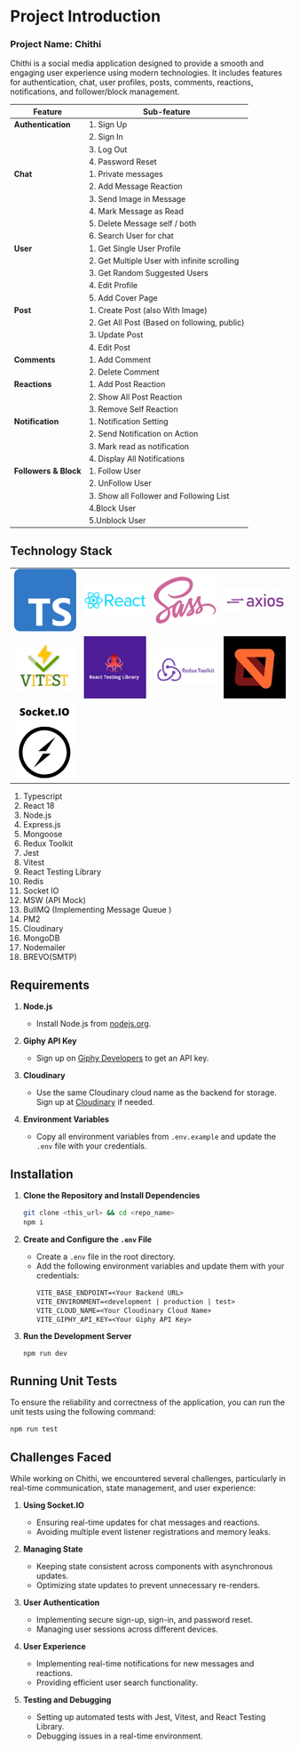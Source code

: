 # Project Introduction
### Project Name: Chithi
Chithi is a social media application designed to provide a smooth and engaging user experience using modern technologies. It includes features for authentication, chat, user profiles, posts, comments, reactions, notifications, and follower/block management.

| **Feature**           | **Sub-feature**                              |
| --------------------- | -------------------------------------------- |
| **Authentication**    | 1. Sign Up                                   |
|                       | 2. Sign In                                   |
|                       | 3. Log Out                                   |
|                       | 4. Password Reset                            |
| **Chat**              | 1. Private messages                          |
|                       | 2. Add Message Reaction                      |
|                       | 3. Send Image in Message                     |
|                       | 4. Mark Message as Read                      |
|                       | 5. Delete Message self / both                |
|                       | 6. Search User for chat                      |
| **User**              | 1. Get Single User Profile                   |
|                       | 2. Get Multiple User with infinite scrolling |
|                       | 3. Get Random Suggested Users                |
|                       | 4. Edit Profile                              |
|                       | 5. Add Cover Page                            |
| **Post**              | 1. Create Post (also With Image)             |
|                       | 2. Get All Post (Based on following, public) |
|                       | 3. Update Post                               |
|                       | 4. Edit Post                                 |
| **Comments**          | 1. Add Comment                               |
|                       | 2. Delete Comment                            |
| **Reactions**         | 1. Add Post Reaction                         |
|                       | 2. Show All Post Reaction                    |
|                       | 3. Remove Self Reaction                      |
| **Notification**      | 1. Notification Setting                      |
|                       | 2. Send Notification on Action               |
|                       | 3. Mark read as notification                 |
|                       | 4. Display All Notifications                 |
| **Followers & Block** | 1. Follow User                               |
|                       | 2. UnFollow User                             |
|                       | 3. Show all Follower and Following List      |
|                       | 4.Block User                                 |
|                       | 5.Unblock User                               |

## Technology Stack
|||||
|:-:|:-:|:-:|:-:|
| ![Typescript](./tech-logo/ts.png) |  ![React](./tech-logo/react.png) | ![Sass](./tech-logo/sass.png)| ![axios](./tech-logo/axios.png)|
| ![Vitest](./tech-logo/vitest.png)|![React Testing Libray](./tech-logo/rtl.png) | ![Redux Toolkit](./tech-logo/redux.jpg) | ![MSW](./tech-logo/msw.jpeg) |
| ![Socket.io](./tech-logo/socket-io.png)
1. Typescript
2. React 18
3. Node.js
4. Express.js
5. Mongoose
6. Redux Toolkit
7. Jest
8. Vitest
9. React Testing Library
10. Redis
11. Socket IO
12. MSW (API Mock)
13. BullMQ (Implementing Message Queue )
14. PM2
15. Cloudinary
16. MongoDB
17. Nodemailer
18. BREVO(SMTP)

## Requirements

1. **Node.js**
   - Install Node.js from [nodejs.org](https://nodejs.org/).

2. **Giphy API Key**
   - Sign up on [Giphy Developers](https://developers.giphy.com/) to get an API key.

3. **Cloudinary**
   - Use the same Cloudinary cloud name as the backend for storage. Sign up at [Cloudinary](https://cloudinary.com/) if needed.

4. **Environment Variables**
   - Copy all environment variables from `.env.example` and update the `.env` file with your credentials.

## Installation

1. **Clone the Repository and Install Dependencies**
   ```bash
   git clone <this_url> && cd <repo_name>
   npm i
   ```

2. **Create and Configure the `.env` File**
   - Create a `.env` file in the root directory.
   - Add the following environment variables and update them with your credentials:
     ```env
     VITE_BASE_ENDPOINT=<Your Backend URL>
     VITE_ENVIRONMENT=<development | production | test>
     VITE_CLOUD_NAME=<Your Cloudinary Cloud Name>
     VITE_GIPHY_API_KEY=<Your Giphy API Key>
     ```

3. **Run the Development Server**
   ```bash
   npm run dev
   ```

## Running Unit Tests

To ensure the reliability and correctness of the application, you can run the unit tests using the following command:

```bash
npm run test
```

## Challenges Faced

While working on Chithi, we encountered several challenges, particularly in real-time communication, state management, and user experience:

1. **Using Socket.IO**
   - Ensuring real-time updates for chat messages and reactions.
   - Avoiding multiple event listener registrations and memory leaks.

2. **Managing State**
   - Keeping state consistent across components with asynchronous updates.
   - Optimizing state updates to prevent unnecessary re-renders.

3. **User Authentication**
   - Implementing secure sign-up, sign-in, and password reset.
   - Managing user sessions across different devices.

4. **User Experience**
   - Implementing real-time notifications for new messages and reactions.
   - Providing efficient user search functionality.

5. **Testing and Debugging**
   - Setting up automated tests with Jest, Vitest, and React Testing Library.
   - Debugging issues in a real-time environment.